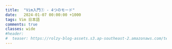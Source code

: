 ```yaml
---
title:  "Vim入門① - 4つのモード"
date:   2024-01-07 00:00:00 +1000
tags: Vim 日本語
comments: true
classes: wide
#header: 
#  teaser: https://rolzy-blog-assets.s3.ap-southeast-2.amazonaws.com/teaser-images/gha-docker-cache.png
---
```


<!-- 
- Vimとは
    - とっつきにくいテキストエディタ
    - スーパーハカーになれる
- モノホンｖｓVim動作
    - Vim動作 vs Vim
    - 無理してVimを使わなくてもいい
    - Vim動作を使いこなそう
- 学び方
    - 動作を種類に分けて学ぼう
    - 横移動
    - 縦移動
    - コンビネーション
    - 上級テクニック
- 最初が一番難しい
    - マウスを手放してキーボードだけで操作
    - モードの理解
- モードについて
    - ノーマルモード: デフォ
    - insert: 物が欠けるよやったね 
    - visual: 物が選択できるよやったね
    - command: ":"を押してコマンドを動かそう。まずは"w"
- ノーマルモード
    - 移動hjkl
    - w,b
    - motion
    - count + motion
        - relative line numbers
    - command
        - d, u
- インサートモード
    - i vs a
- ビジュアルmo-do
    - motion全部使えます
    - y and p
    - shift-V で開業もコピー
    - vしたあとにｐで上書き
    - dもコピーするよ（cutだよ)
    - y5j

-->
